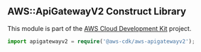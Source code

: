 ## AWS::ApiGatewayV2 Construct Library

This module is part of the [AWS Cloud Development Kit](https://github.com/awslabs/aws-cdk) project.

```ts
import apigatewayv2 = require('@aws-cdk/aws-apigatewayv2');
```
